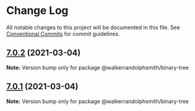 # Change Log

All notable changes to this project will be documented in this file.
See [Conventional Commits](https://conventionalcommits.org) for commit guidelines.

## [7.0.2](https://github.com/walkerrandolphsmith/js-data-structures/compare/v7.0.1...v7.0.2) (2021-03-04)

**Note:** Version bump only for package @walkerrandolphsmith/binary-tree





## [7.0.1](https://github.com/walkerrandolphsmith/js-data-structures/compare/v7.0.0...v7.0.1) (2021-03-04)

**Note:** Version bump only for package @walkerrandolphsmith/binary-tree

